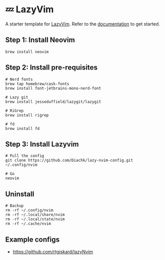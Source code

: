 # 💤 LazyVim

A starter template for [LazyVim](https://github.com/LazyVim/LazyVim).
Refer to the [documentation](https://lazyvim.github.io/installation) to get started.

## Step 1: Install Neovim
```console
brew install neovim
```

## Step 2: Install pre-requisites
```console
# Nerd fonts
brew tap homebrew/cask-fonts
brew install font-jetbrains-mono-nerd-font

# Lazy git
brew install jesseduffield/lazygit/lazygit

# RiGrep
brew install rigrep

# fd
brew install fd
```

## Step 3: Install Lazyvim
```console
# Pull the config
git clone https://github.com/Diachk/lazy-nvim-config.git ~/.config/nvim

# Go
neovim
````

## Uninstall
```console
# Backup
rm -rf ~/.config/nvim
rm -rf ~/.local/share/nvim
rm -rf ~/.local/state/nvim
rm -rf ~/.cache/nvim
```

## Example configs
- https://github.com/rtgiskard/lazyNvim
